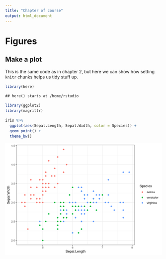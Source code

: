 ```yaml
---
title: "Chapter of course"
output: html_document
---
```


# Figures



## Make a plot

This is the same code as in chapter 2, but here we can show how setting `knitr` chunks helps us tidy stuff up.


```r
library(here)
```

```
## here() starts at /home/rstudio
```

```r
library(ggplot2)
library(magrittr)
```



```r
iris %>%
  ggplot(aes(Sepal.Length, Sepal.Width, color = Species)) +
  geom_point() +
  theme_bw()
```

<img src="images/04-figures_files/figure-html/unnamed-chunk-3-1.png" width="672" />
